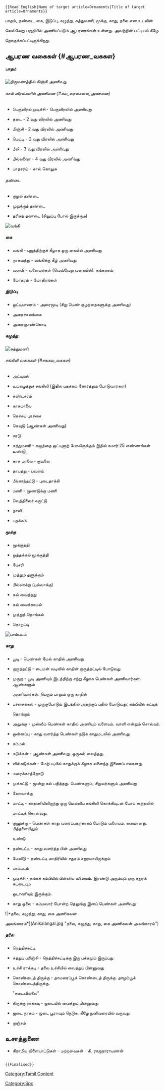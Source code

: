 ```{=mediawiki}
{{Read English|Name of target article=Ornaments|Title of target article=Ornaments}}
```
பாதம், தண்டை, கை, இடுப்பு, கழுத்து, சுத்துமணி, மூக்கு, காது, தலை என உடலின்
வெவ்வேறு பகுதியில் அணியப்படும் ஆபரணங்கள் உள்ளது. அவற்றின் பட்டியல் கீழே
தொகுக்கப்பட்டிருக்கிறது.

## ஆபரண வகைகள் {#ஆபரண_வககள}

##### பாதம்

![*திருமணத்தில் மிஞ்சி அணிவது*](மெட்டி.jpg "திருமணத்தில் மிஞ்சி அணிவது")

###### கால் விரல்களில் அணிவன {#கல_வரலகளல_அணவன}

-   பெருவிரல் முடிச்சி - பெருவிரலில் அணிவது
-   தடை - 2 வது விரலில் அணிவது
-   மிஞ்சி - 2 வது விரலில் அணிவது
-   மெட்டி - 2 வது விரலில் அணிவது
-   பீலி - 3 வது விரலில் அணிவது
-   பில்லணை - 4 வது விரலில் அணிவது
-   பாதசரம் - கால் கொலுசு

###### தண்டை

-   குழல் தண்டை
-   முறுக்குத் தண்டை
-   தரிசுத் தண்டை (சிலும்பு போல் இருக்கும்)

![*வங்கி*](வங்கி.jpg "வங்கி")

##### கை

-   வங்கி - புஜத்திற்குக் கீழாக ஒரு கையில் அணிவது
-   நாகவத்து - வங்கிக்கு கீழ் அணிவது
-   வளவி - வளையல்கள் (வெவ்வேறு வகையில்). கங்கணம்
-   மோதரம் - மோதிரங்கள்

##### இடுப்பு

-   ஒட்டியாணம் - அரைமூடி (சிறு பெண் குழந்தைகளுக்கு அணிவது)
-   அரைச்சலங்கை
-   அரைஞாண்கொடி

##### கழுத்து

![*சுத்துமணி*](Anikalangal1.jpg "சுத்துமணி")

###### சங்கிலி வகைகள் {#சஙகல_வககள}

-   அட்டியல்
-   உட்கழுத்துச் சங்கிலி (இதில் பதக்கம் கோர்த்தும் போடுவார்கள்)
-   கண்டசரம்
-   காசுமாலை
-   கெச்சுப் புரச்சை
-   கெவுடு (ஆண்கள் அணிவது)
-   சரடு
-   சுத்துமணி - கழுத்தை ஒட்டினாற் போலிருக்கும் இதில் சுமார் 25 எண்ணங்கள் உண்டு.
-   காசு மாலை - குவலை
-   தாயத்து - பவளம்
-   பீங்காந்தட்டு - புடைதாக்கி
-   மணி - மூணடுக்கு மணி
-   வெத்திலைச் சுருட்டு
-   தாலி
-   பதக்கம்

##### மூக்கு

-   மூக்குத்தி
-   ஒத்தக்கல் மூக்குத்தி
-   பேசரி
-   முத்தும் தளுக்கும்
-   பில்லாக்கு (புல்லாக்கு)
-   கல் வைத்தது
-   கல் வைக்காமல்
-   முத்துத் தொங்கல்
-   தொறட்டி

![*பாம்படம்*](Pambadam.jpg "பாம்படம்")

##### காது

-   பூடி - பெண்கள் மேல் காதில் அணிவது
-   குருத்தட்டு - டைமன் வடிவில் காதின் குருத்தட்டில் போடுவது
-   முருகு - பூடி அணியும் இடத்திற்கு சற்று கீழாக பெண்கள் அணிவார்கள். ஆண்களும்
    அணிவார்கள். பெரும் பாலும் ஒரு காதில்
-   பச்சைக்கல் - முருகுபோடும் இடத்தில் அதற்குப் பதில் போடுவது; கம்பியில் கட்டித்
    தொங்கும்
-   அலுக்கு - முஸ்லீம் பெண்கள் காதில் அணியும் வளையம். வாளி என்றும் சொல்வர்.
-   ஒன்னப்பு - காது வளர்த்த பெண்கள் நடுக் காதுமடலில் அணிவது
-   கம்மல்
-   கடுக்கன் - ஆண்கள் அணிவது. ஒருகல் வைத்தது.
-   வில்கடுக்கன் - மேற்படியில் காதுக்குக் கீழாக வளைந்த இணைப்பாலானது.
-   மரைக்காத்தோடு
-   முக்கட்டு - மூன்று கல் பதித்தது. பெண்களும், சிறுவர்களும் அணிவது
-   லோலாக்கு
-   மாட்டி - காதணியிலிருந்து ஒரு மெல்லிய சங்கிலி கொக்கியுடன் போய் கூந்தலில்
    மாட்டிக் கொள்வது.
-   குணுக்கு - பெண்கள் காது வளர்ப்பதற்காகப் போடும் வளையம். கனமானது. பித்தளையிலும்
    உண்டு
-   தண்டட்டி - காது வளர்த்த பின் அணிவது
-   மேலிடு - தண்டட்டி மாதிரியில் சதுரம் சதுரமாயிருக்கும்
-   பாம்படம்
-   முடிச்சி - தங்கக் கம்பியில் பின்னிய வளையம். இரண்டு அரும்பும் ஒரு சதுரக் கட்டையும்
    ஓடாணியும் இருக்கும்.
-   காது ஓலை - கம்மவார் போன்ற தெலுங்கு இனப் பெண்கள் அணிவது

![*தலை, கழுத்து, காது, கை அணிகலன்
அலங்காரம்*](Anikalangal.jpg "தலை, கழுத்து, காது, கை அணிகலன் அலங்காரம்")

##### தலை

-   நெத்திச்சுட்டி
-   சுத்துப் பரிஞ்சி - நெத்திச்சுட்டிக்கு இரு பக்கமும் இருப்பது
-   உச்சி ராக்கடி - தலை உச்சியில் வைத்துப் பின்னுவது
-   கொண்டைத் திருக்கு - தாமரைப்பூக் கொண்டைத் திருக்கு. தாழம்பூக் கொண்டைத்திருக்கு.
    \"சடைவில்லை\"
-   திருக்கு ராக்கடி - ஜடையில் வைத்துப் பின்னுவது
-   ஜடை நாகம் - ஜடை பூராவும் நெடுக, கீழே நுனிவரையில் வருவது.
-   குஞ்சம்

## உசாத்துணை

-   கிராமிய விளையாட்டுகள் - மற்றவைகள் - கி. ராஜநாராயணன்

```{=mediawiki}
{{Finalised}}
```
[Category:Tamil Content](Category:Tamil_Content "wikilink")
[Category:Spc](Category:Spc "wikilink")

